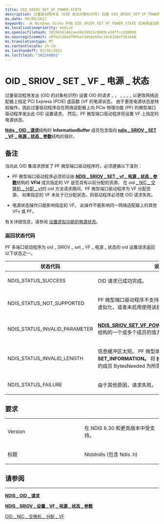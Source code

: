 ```yaml
---
title: OID_SRIOV_SET_VF_POWER_STATE
description: 过量驱动程序会 (OID 发出对象标识符) 设置 OID_SRIOV_SET_VF_POWER_STATE 的请求，以更改网络适配器上指定 PCI Express (PCIe) 虚拟函数 (虚拟功能) 的电源状态。
ms.date: 08/08/2017
keywords: -从 Windows Vista 开始 OID_SRIOV_SET_VF_POWER_STATE 的网络驱动程序
ms.localizationpriority: medium
ms.openlocfilehash: 58156543462aed4b30923c0989ce34ffccd380b0
ms.sourcegitcommit: a9fb2c30adf09ee24de8e68ac1bc6326ef3616b8
ms.translationtype: MT
ms.contentlocale: zh-CN
ms.lasthandoff: 03/06/2021
ms.locfileid: "102248801"
---
```

# <a name="oid_sriov_set_vf_power_state"></a>OID \_ SRIOV \_ SET \_ VF \_ 电源 \_ 状态


过量驱动程序发出 (OID 的对象标识符) 设置 OID 的请求 \_ ， \_ \_ \_ \_ 以更改网络适配器上指定 PCI Express (PCIE) 虚函数 (VF 的电源状态。 由于更改电源状态是特权操作，因此过量驱动程序会在网络适配器上向 PCIe 物理功能 (PF) 的微型端口驱动程序发出此 OID 设置请求。 然后，PF 微型端口驱动程序将设置 VF 上指定的电源状态。

[**Ndis \_ OID \_ 请求**](/windows-hardware/drivers/ddi/oidrequest/ns-oidrequest-ndis_oid_request)结构的 **InformationBuffer** 成员包含指向 [**ndis \_ SRIOV \_ SET \_ VF \_ 电源 \_ 状态 \_ 参数**](/windows-hardware/drivers/ddi/ntddndis/ns-ntddndis-_ndis_sriov_set_vf_power_state_parameters)结构的指针。

<a name="remarks"></a>备注
-------

当向此 OID 集请求颁发了 PF 微型端口驱动程序时，必须遵循以下准则：

-   PF 微型端口驱动程序必须验证由 [**NDIS \_ SRIOV \_ SET \_ vf \_ 电源 \_ 状态 \_ 参数**](/windows-hardware/drivers/ddi/ntddndis/ns-ntddndis-_ndis_sriov_set_vf_power_state_parameters)结构的 **VFId** 成员指定的 VF 是否具有以前分配的资源。 在 oid [ \_ NIC \_ 交换机 \_ 分配 \_ vf](oid-nic-switch-allocate-vf.md)的 oid 方法请求期间，PF 微型端口驱动程序为 VF 分配资源。 如果指定的 VF 未处于已分配状态，则驱动程序必须使 OID 请求失败。

-   电源状态操作只能影响指定的 VF。 此操作不能影响同一网络适配器上的其他 VFs 或 PF。

有关详细信息，请参阅 [设置虚拟功能的电源状态](./setting-the-power-state-of-a-virtual-function.md)。

### <a name="return-status-codes"></a>返回状态代码

PF 多端口驱动程序为 oid \_ SRIOV \_ set \_ VF \_ 电源 \_ 状态的 oid 设置请求返回以下状态之一。

<table>
<colgroup>
<col width="50%" />
<col width="50%" />
</colgroup>
<thead>
<tr class="header">
<th>状态代码</th>
<th>说明</th>
</tr>
</thead>
<tbody>
<tr class="odd">
<td><p>NDIS_STATUS_SUCCESS</p></td>
<td><p>OID 请求已成功完成。</p></td>
</tr>
<tr class="even">
<td><p>NDIS_STATUS_NOT_SUPPORTED</p></td>
<td><p>PF 微型端口驱动程序不支持 (SR-IOV) 接口的单个根 i/o 虚拟化，或者未启用使用该接口。</p></td>
</tr>
<tr class="odd">
<td><p>NDIS_STATUS_INVALID_PARAMETER</p></td>
<td><p><a href="/windows-hardware/drivers/ddi/ntddndis/ns-ntddndis-_ndis_sriov_set_vf_power_state_parameters" data-raw-source="[&lt;strong&gt;NDIS_SRIOV_SET_VF_POWER_STATE_PARAMETERS&lt;/strong&gt;](/windows-hardware/drivers/ddi/ntddndis/ns-ntddndis-_ndis_sriov_set_vf_power_state_parameters)"><strong>NDIS_SRIOV_SET_VF_POWER_STATE_PARAMETERS</strong></a>结构的一个或多个成员的值无效。</p></td>
</tr>
<tr class="even">
<td><p>NDIS_STATUS_INVALID_LENGTH</p></td>
<td><p>信息缓冲区太短。 PF 微型端口驱动程序必须设置 <strong>数据。SET_INFORMATION。</strong> 将 <a href="/windows-hardware/drivers/ddi/ndis/ns-ndis-_ndis_oid_request" data-raw-source="[&lt;strong&gt;NDIS_OID_REQUEST&lt;/strong&gt;](/windows-hardware/drivers/ddi/oidrequest/ns-oidrequest-ndis_oid_request)"><strong>NDIS_OID_REQUEST</strong></a> 结构中的成员 BytesNeeded 为所需的最小缓冲区大小。</p></td>
</tr>
<tr class="odd">
<td><p>NDIS_STATUS_FAILURE</p></td>
<td><p>由于其他原因，请求失败。</p></td>
</tr>
</tbody>
</table>

 

<a name="requirements"></a>要求
------------

<table>
<colgroup>
<col width="50%" />
<col width="50%" />
</colgroup>
<tbody>
<tr class="odd">
<td><p>Version</p></td>
<td><p>在 NDIS 6.30 和更高版本中受支持。</p></td>
</tr>
<tr class="even">
<td><p>标题</p></td>
<td>Ntddndis (包含 Ndis .h) </td>
</tr>
</tbody>
</table>

## <a name="see-also"></a>请参阅


****
[**NDIS \_ OID \_ 请求**](/windows-hardware/drivers/ddi/oidrequest/ns-oidrequest-ndis_oid_request)

[**NDIS \_ SRIOV \_ 设置 \_ VF \_ 电源 \_ 状态 \_ 参数**](/windows-hardware/drivers/ddi/ntddndis/ns-ntddndis-_ndis_sriov_set_vf_power_state_parameters)

[OID \_ NIC \_ 交换机 \_ 分配 \_ VF](oid-nic-switch-allocate-vf.md)

